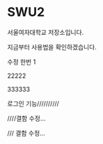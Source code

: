 # SWU2
서울여자대학교 저장소입니다.

지금부터 사용법을 확인하겠습니다.

수정 한번
1

22222

333333

로그인 기능//////////



////결함 수정...



/// 결함 수정...
